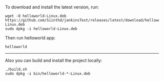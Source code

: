 To download and install the latest version, run:
```
wget -O helloworld-Linux.deb https://github.com/Siinthd/jankinsTest/releases/latest/download/helloworld-Linux.deb
sudo dpkg -i helloworld-Linux.deb
```

Then run helloworld app:
```
helloworld
```

---------------
Also you can build and install the project locally:
```
./build.sh
sudo dpkg -i bin/helloworld-*-Linux.deb
```
